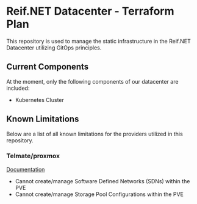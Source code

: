 # Reif.NET Datacenter - Terraform Plan

This repository is used to manage the static infrastructure in the Reif.NET Datacenter utilizing GitOps principles. 

## Current Components

At the moment, only the following components of our datacenter are included:

- Kubernetes Cluster

## Known Limitations

Below are a list of all known limitations for the providers utilized in this repository.

### Telmate/proxmox

[Documentation](https://registry.terraform.io/providers/Telmate/proxmox/latest/docs)

- Cannot create/manage Software Defined Networks (SDNs) within the PVE
- Cannot create/manage Storage Pool Configurations within the PVE